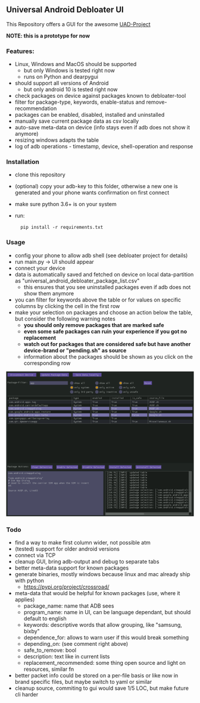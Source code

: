 ## Universal Android Debloater UI

This Repository offers a GUI for the awesome [UAD-Project](https://gitlab.com/W1nst0n/universal-android-debloater)

**NOTE: this is a prototype for now**

### Features:

- Linux, Windows and MacOS should be supported
  - but only Windows is tested right now
  - runs on Python and dearpygui
- should support all versions of Android
  - but only android 10 is tested right now
- check packages on device against packages known to debloater-tool
- filter for package-type, keywords, enable-status and remove-recommendation
- packages can be enabled, disabled, installed and uninstalled
- manually save current package data as csv locally
- auto-save meta-data on device (info stays even if adb does not show it anymore)
- resizing windows adapts the table
- log of adb operations - timestamp, device, shell-operation and response


### Installation

- clone this repository
- (optional) copy your adb-key to this folder, otherwise a new one is generated and your phone wants confirmation on first connect
- make sure python 3.6+ is on your system
- run:
  
        pip install -r requirements.txt

### Usage

- config your phone to allow adb shell (see debloater project for details)
- run main.py -> UI should appear
- connect your device
- data is automatically saved and fetched on device on local data-partition as "universal_android_debloater_package_list.csv"
  - this ensures that you see uninstalled packages even if adb does not show them anymore
- you can filter for keywords above the table or for values on specific columns by clicking the cell in the first row
- make your selection on packages and choose an action below the table, but consider the following warning notes
  - **you should only remove packages that are marked safe**
  - **even some safe packages can ruin your experience if you got no replacement**
  - **watch out for packages that are considered safe but have another device-brand or "pending.sh" as source**
  - information about the packages should be shown as you click on the corresponding row
  
![screenshot](./media/screenshot_alpha.png)

### Todo

- find a way to make first column wider, not possible atm
- (tested) support for older android versions
- connect via TCP
- cleanup GUI, bring adb-output and debug to separate tabs
- better meta-data support for known packages
- generate binaries, mostly windows because linux and mac already ship with python
  - https://pypi.org/project/crossroad/
- meta-data that would be helpful for known packages (use, where it applies)
  - package_name: name that ADB sees
  - program_name: name in UI, can be language dependant, but should default to english
  - keywords: descriptive words that allow grouping, like "samsung, bixby"
  - dependence_for: allows to warn user if this would break something
  - depending_on: (see comment right above)
  - safe_to_remove: bool
  - description: text like in current lists
  - replacement_recommended: some thing open source and light on resources, similar fn
- better packet info could be stored on a per-file basis or like now in brand specific files, but maybe switch to yaml or similar
- cleanup source, commiting to gui would save 1/5 LOC, but make future cli harder 
